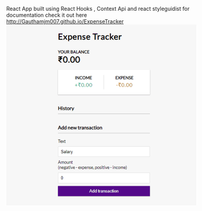 ﻿React App built using React Hooks , Context Api and react styleguidist for documentation
 check it out here http://Gauthamjm007.github.io/ExpenseTracker
![](expense-track.gif)